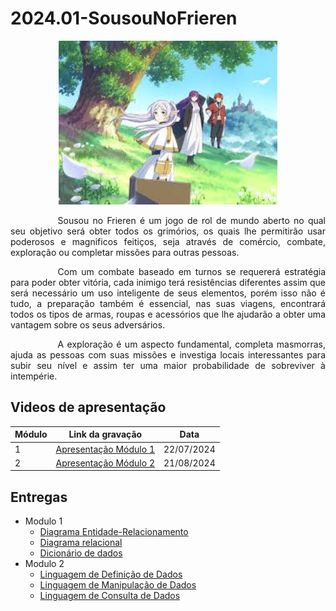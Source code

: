 # 2024.01-SousouNoFrieren

<div align="center"> 
<img src="docs/images/capa.jpeg" width="350px"></img>
</div>

</center>

<p style="text-indent: 2cm; text-align: justify;">
Sousou no Frieren é um jogo de rol de mundo aberto no qual seu objetivo será obter todos os grimórios, os quais lhe permitirão usar poderosos e magnificos feitiços, seja através de comércio, combate, exploração ou completar missões para outras pessoas.
</p>
<p style="text-indent: 2cm; text-align: justify;">
Com um combate baseado em turnos se requererá estratégia para poder obter vitória, cada inimigo terá resistências diferentes assim que será necessário um uso inteligente de seus elementos, porém isso não é tudo, a preparação também é essencial, nas suas viagens, encontrará todos os tipos de armas, roupas e acessórios que lhe ajudarão a obter uma vantagem sobre os seus adversários.
</p>
<p style="text-indent: 2cm; text-align: justify;">
A exploração é um aspecto fundamental, completa masmorras, ajuda as pessoas com suas missões e investiga locais interessantes para subir seu nível e assim ter uma maior probabilidade de sobreviver à intempérie.
</p>

## Videos de apresentação
| Módulo | Link da gravação	 | Data |
|----------|------|------------|
| 1 | [Apresentação Módulo 1](https://unbbr-my.sharepoint.com/personal/211006957_aluno_unb_br/_layouts/15/stream.aspx?id=%2Fpersonal%2F211006957%5Faluno%5Funb%5Fbr%2FDocuments%2FBase%20de%20dados%20%2D%20modulo1%2Emp4&referrer=OfficeHome%2EWeb&referrerScenario=UPLOAD)<br> | 22/07/2024 |
| 2 | [Apresentação Módulo 2](https://unbbr-my.sharepoint.com/:v:/g/personal/211006957_aluno_unb_br/EQkgBRMvrHRColDTPpJ4WpIBn-JH8MmHbRJIQDQOEMlTdA?e=fQTbUb&nav=eyJyZWZlcnJhbEluZm8iOnsicmVmZXJyYWxBcHAiOiJTdHJlYW1XZWJBcHAiLCJyZWZlcnJhbFZpZXciOiJTaGFyZURpYWxvZy1MaW5rIiwicmVmZXJyYWxBcHBQbGF0Zm9ybSI6IldlYiIsInJlZmVycmFsTW9kZSI6InZpZXcifX0%3D)<br> | 21/08/2024 |

## Entregas
* Modulo 1
    * [Diagrama Entidade-Relacionamento](./docs/modulo%201/DER.md)<br>
    * [Diagrama relacional](./docs/modulo%201/Relacional.md)<br>
    * [Dicionário de dados](./docs/modulo%201/DicionarioDeDados.md)<br>
* Modulo 2
    * [Linguagem de Definição de Dados](./docs/modulo%202/DDL.md)<br>
    * [Linguagem de Manipulação de Dados](./docs/modulo%202/DML.md)<br>
    * [Linguagem de Consulta de Dados](./docs/modulo%202/DQL.md)<br>
